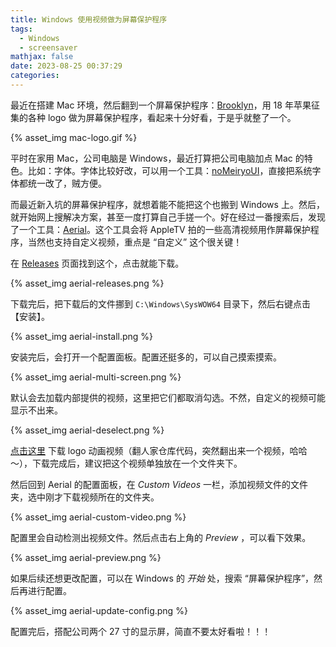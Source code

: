 ```yaml
---
title: Windows 使用视频做为屏幕保护程序
tags:
  - Windows
  - screensaver
mathjax: false
date: 2023-08-25 00:37:29
categories:
---
```


最近在搭建 Mac 环境，然后翻到一个屏幕保护程序：[Brooklyn](https://github.com/pedrommcarrasco/Brooklyn/tree/master)，用 18 年苹果征集的各种 logo 做为屏幕保护程序，看起来十分好看，于是乎就整了一个。

{% asset_img mac-logo.gif %}

平时在家用 Mac，公司电脑是 Windows，最近打算把公司电脑加点 Mac 的特色。比如：字体。字体比较好改，可以用一个工具：[noMeiryoUI](https://github.com/Tatsu-syo/noMeiryoUI)，直接把系统字体都统一改了，贼方便。

而最近新入坑的屏幕保护程序，就想着能不能把这个也搬到 Windows 上。然后，就开始网上搜解决方案，甚至一度打算自己手搓一个。好在经过一番搜索后，发现了一个工具：[Aerial](https://github.com/OrangeJedi/Aerial/)。这个工具会将 AppleTV 拍的一些高清视频用作屏幕保护程序，当然也支持自定义视频，重点是 “自定义” 这个很关键！

在 [Releases](https://github.com/OrangeJedi/Aerial/releases) 页面找到这个，点击就能下载。

{% asset_img aerial-releases.png %}

下载完后，把下载后的文件挪到 `C:\Windows\SysWOW64` 目录下，然后右键点击【安装】。

{% asset_img aerial-install.png %}

安装完后，会打开一个配置面板。配置还挺多的，可以自己摸索摸索。

{% asset_img aerial-multi-screen.png %}

默认会去加载内部提供的视频，这里把它们都取消勾选。不然，自定义的视频可能显示不出来。

{% asset_img aerial-deselect.png %}

[点击这里](https://github.com/pedrommcarrasco/Brooklyn/blob/master/Brooklyn/Resources/Animations/original.mp4) 下载 logo 动画视频（翻人家仓库代码，突然翻出来一个视频，哈哈～），下载完成后，建议把这个视频单独放在一个文件夹下。

然后回到 Aerial 的配置面板，在 _Custom Videos_ 一栏，添加视频文件的文件夹，选中刚才下载视频所在的文件夹。

{% asset_img aerial-custom-video.png %}

配置里会自动检测出视频文件。然后点击右上角的 _Preview_ ，可以看下效果。

{% asset_img aerial-preview.png %}

如果后续还想更改配置，可以在 Windows 的 _开始_ 处，搜索 “屏幕保护程序”，然后再进行配置。

{% asset_img aerial-update-config.png %}

配置完后，搭配公司两个 27 寸的显示屏，简直不要太好看啦！！！
